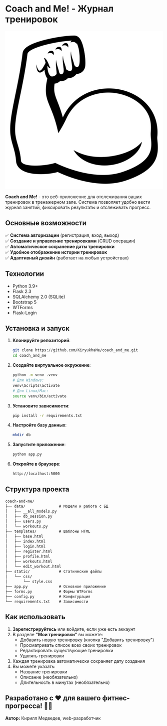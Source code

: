 # Coach and Me! - Журнал тренировок

![Coach and Me! Logo](app/static/img/biceps.svg)

**Coach and Me!** - это веб-приложение для отслеживания ваших тренировок в тренажерном зале. Система позволяет удобно вести журнал занятий, фиксировать результаты и отслеживать прогресс.

## Основные возможности

✅ **Система авторизации** (регистрация, вход, выход)  
✅ **Создание и управление тренировками** (CRUD операции)  
✅ **Автоматическое сохранение даты тренировки**  
✅ **Удобное отображение истории тренировок**  
✅ **Адаптивный дизайн** (работает на любых устройствах)  

## Технологии

- Python 3.9+
- Flask 2.3
- SQLAlchemy 2.0 (SQLite)
- Bootstrap 5
- WTForms
- Flask-Login

## Установка и запуск

1. **Клонируйте репозиторий**:
   ```bash
   git clone https://github.com/KiryukhaMe/coach_and_me.git
   cd coach_and_me
   ```

2. **Создайте виртуальное окружение**:
   ```bash
   python -m venv .venv
   # Для Windows:
   venv\Scripts\activate
   # Для Linux/Mac:
   source venv/bin/activate
   ```

3. **Установите зависимости**:
   ```bash
   pip install -r requirements.txt
   ```

4. **Настройте базу данных**:
   ```bash
   mkdir db
   ```

5. **Запустите приложение**:
   ```bash
   python app.py
   ```

6. **Откройте в браузере**:
   ```
   http://localhost:5000
   ```

## Структура проекта

```
coach-and-me/
├── data/               # Модели и работа с БД
│   ├── __all_models.py
│   ├── db_session.py
│   ├── users.py
│   └── workouts.py
├── templates/          # Шаблоны HTML
│   ├── base.html
│   ├── index.html
│   ├── login.html
│   ├── register.html
│   ├── profile.html
│   ├── workouts.html
│   └── edit_workout.html
├── static/             # Статические файлы
│   └── css/
│       └── style.css
├── app.py              # Основное приложение
├── forms.py            # Формы WTForms
├── config.py           # Конфигурация
└── requirements.txt    # Зависимости
```

## Как использовать

1. **Зарегистрируйтесь** или войдите, если уже есть аккаунт
2. В разделе **"Мои тренировки"** вы можете:
   - Добавить новую тренировку (кнопка "Добавить тренировку")
   - Просматривать список всех своих тренировок
   - Редактировать существующие тренировки
   - Удалять тренировки
3. Каждая тренировка автоматически сохраняет дату создания
4. Вы можете указать:
   - Название тренировки
   - Описание (необязательно)
   - Длительность в минутах (необязательно)

## **Разработано с ❤️ для вашего фитнес-прогресса!** 🏋️‍♂️
**Автор:**
Кирилл Медведев, web-разработчик

